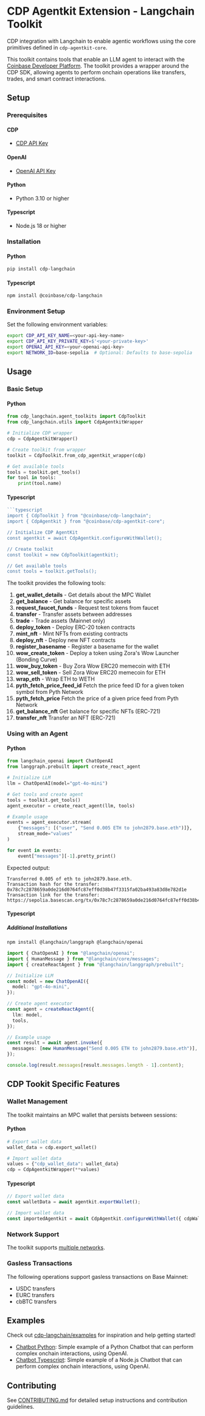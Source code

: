 # CDP Agentkit Extension - Langchain Toolkit
CDP integration with Langchain to enable agentic workflows using the core primitives defined in `cdp-agentkit-core`.

This toolkit contains tools that enable an LLM agent to interact with the [Coinbase Developer Platform](https://docs.cdp.coinbase.com/). The toolkit provides a wrapper around the CDP SDK, allowing agents to perform onchain operations like transfers, trades, and smart contract interactions.

## Setup

### Prerequisites

#### CDP

- [CDP API Key](https://portal.cdp.coinbase.com/access/api)

#### OpenAI

- [OpenAI API Key](https://platform.openai.com/docs/quickstart#create-and-export-an-api-key)

#### Python

- Python 3.10 or higher 

#### Typescript

- Node.js 18 or higher

### Installation

#### Python

```bash
pip install cdp-langchain
```

#### Typescript

```bash
npm install @coinbase/cdp-langchain
```

### Environment Setup

Set the following environment variables:

```bash
export CDP_API_KEY_NAME=<your-api-key-name>
export CDP_API_KEY_PRIVATE_KEY=$'<your-private-key>'
export OPENAI_API_KEY=<your-openai-api-key>
export NETWORK_ID=base-sepolia  # Optional: Defaults to base-sepolia
```

## Usage

### Basic Setup

#### Python

```python
from cdp_langchain.agent_toolkits import CdpToolkit
from cdp_langchain.utils import CdpAgentkitWrapper

# Initialize CDP wrapper
cdp = CdpAgentkitWrapper()

# Create toolkit from wrapper
toolkit = CdpToolkit.from_cdp_agentkit_wrapper(cdp)

# Get available tools
tools = toolkit.get_tools()
for tool in tools:
    print(tool.name)
```

#### Typescript

```typescript
```typescript
import { CdpToolkit } from "@coinbase/cdp-langchain";
import { CdpAgentkit } from "@coinbase/cdp-agentkit-core";

// Initialize CDP AgentKit
const agentkit = await CdpAgentkit.configureWithWallet();

// Create toolkit
const toolkit = new CdpToolkit(agentkit);

// Get available tools
const tools = toolkit.getTools();
```

The toolkit provides the following tools:

1. **get_wallet_details** - Get details about the MPC Wallet
2. **get_balance** - Get balance for specific assets
3. **request_faucet_funds** - Request test tokens from faucet
4. **transfer** - Transfer assets between addresses
5. **trade** - Trade assets (Mainnet only)
6. **deploy_token** - Deploy ERC-20 token contracts
7. **mint_nft** - Mint NFTs from existing contracts
8. **deploy_nft** - Deploy new NFT contracts
9. **register_basename** - Register a basename for the wallet
10. **wow_create_token** - Deploy a token using Zora's Wow Launcher (Bonding Curve)
11. **wow_buy_token** - Buy Zora Wow ERC20 memecoin with ETH
12. **wow_sell_token** - Sell Zora Wow ERC20 memecoin for ETH
13. **wrap_eth** - Wrap ETH to WETH
14. **pyth_fetch_price_feed_id** Fetch the price feed ID for a given token symbol from Pyth Network
15. **pyth_fetch_price** Fetch the price of a given price feed from Pyth Network
16. **get_balance_nft** Get balance for specific NFTs (ERC-721)
17. **transfer_nft** Transfer an NFT (ERC-721)

### Using with an Agent

#### Python

```python
from langchain_openai import ChatOpenAI
from langgraph.prebuilt import create_react_agent

# Initialize LLM
llm = ChatOpenAI(model="gpt-4o-mini")

# Get tools and create agent
tools = toolkit.get_tools()
agent_executor = create_react_agent(llm, tools)

# Example usage
events = agent_executor.stream(
    {"messages": [("user", "Send 0.005 ETH to john2879.base.eth")]},
    stream_mode="values"
)

for event in events:
    event["messages"][-1].pretty_print()
```
Expected output:
```
Transferred 0.005 of eth to john2879.base.eth.
Transaction hash for the transfer: 0x78c7c2878659a0de216d0764fc87eff0d38b47f3315fa02ba493a83d8e782d1e
Transaction link for the transfer: https://sepolia.basescan.org/tx/0x78c7c2878659a0de216d0764fc87eff0d38b47f3315fa02ba493a83d8e782d1
```

#### Typescript

##### Additional Installations

```bash
npm install @langchain/langgraph @langchain/openai
```

```typescript
import { ChatOpenAI } from "@langchain/openai";
import { HumanMessage } from "@langchain/core/messages";
import { createReactAgent } from "@langchain/langgraph/prebuilt";

// Initialize LLM
const model = new ChatOpenAI({
  model: "gpt-4o-mini",
});

// Create agent executor
const agent = createReactAgent({
  llm: model,
  tools,
});

// Example usage
const result = await agent.invoke({
  messages: [new HumanMessage("Send 0.005 ETH to john2879.base.eth")],
});

console.log(result.messages[result.messages.length - 1].content);
```

## CDP Tookit Specific Features

### Wallet Management

The toolkit maintains an MPC wallet that persists between sessions:

#### Python

```python
# Export wallet data
wallet_data = cdp.export_wallet()

# Import wallet data
values = {"cdp_wallet_data": wallet_data}
cdp = CdpAgentkitWrapper(**values)
```

#### Typescript

```typescript
// Export wallet data
const walletData = await agentkit.exportWallet();

// Import wallet data
const importedAgentkit = await CdpAgentkit.configureWithWallet({ cdpWalletData: walletData });
```

### Network Support

The toolkit supports [multiple networks](https://docs.cdp.coinbase.com/cdp-sdk/docs/networks).

### Gasless Transactions

The following operations support gasless transactions on Base Mainnet:
- USDC transfers
- EURC transfers
- cbBTC transfers

## Examples

Check out [cdp-langchain/examples](./examples) for inspiration and help getting started!
- [Chatbot Python](./examples/chatbot-python/README.md): Simple example of a Python Chatbot that can perform complex onchain interactions, using OpenAI.
- [Chatbot Typescript](./examples/chatbot-typescript/README.md): Simple example of a Node.js Chatbot that can perform complex onchain interactions, using OpenAI.

## Contributing

See [CONTRIBUTING.md](../CONTRIBUTING.md) for detailed setup instructions and contribution guidelines.
